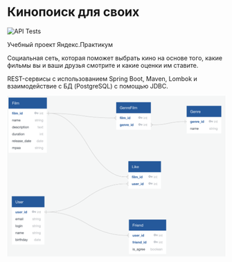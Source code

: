 # Кинопоиск для своих

![API Tests](https://github.com/NikitPA/java-filmorate/actions/workflows/api-tests.yml/badge.svg)

Учебный проект Яндекс.Практикум

Социальная сеть, которая поможет выбрать кино на основе того, какие фильмы вы и ваши
друзья смотрите и какие оценки им ставите.

REST-сервисы с использованием Spring Boot, Maven, Lombok и взаимодействие с БД
(PostgreSQL) с помощью JDBC.

![alt text](DB.png)
